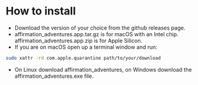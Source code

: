 # How to install
- Download the version of your choice from the github releases page.
- affirmation_adventures.app.tar.gz is for macOS with an Intel chip. affirmation_adventures.app.zip is for Apple Silicon.
- If you are on macOS open up a terminal window and run:
```bash
sudo xattr -rd com.apple.quarantine path/to/your/download
```
- On Linux download affirmation_adventures, on Windows download the affirmation_adventures.exe file.
